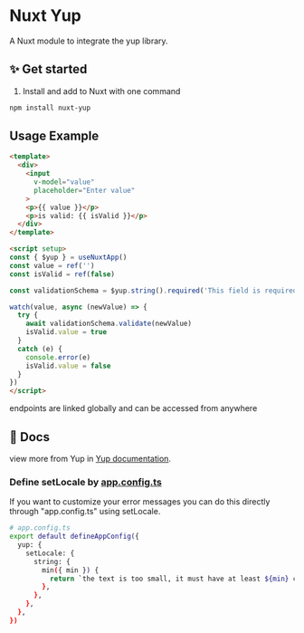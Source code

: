 # Nuxt Yup

A Nuxt module to integrate the yup library.

## ✨ Get started

1. Install and add to Nuxt with one command

```sh
npm install nuxt-yup
```
## Usage Example

```html
<template>
  <div>
    <input
      v-model="value"
      placeholder="Enter value"
    >
    <p>{{ value }}</p>
    <p>is valid: {{ isValid }}</p>
  </div>
</template>

<script setup>
const { $yup } = useNuxtApp()
const value = ref('')
const isValid = ref(false)

const validationSchema = $yup.string().required('This field is required')

watch(value, async (newValue) => {
  try {
    await validationSchema.validate(newValue)
    isValid.value = true
  }
  catch (e) {
    console.error(e)
    isValid.value = false
  }
})
</script>
```
endpoints are linked globally and can be accessed from anywhere

## 📖 Docs

view more from Yup in [Yup documentation](https://www.npmjs.com/package/yup).

### Define setLocale by  [app.config.ts](https://nuxt.com/docs/guide/directory-structure/app-config)
If you want to customize your error messages you can do this directly through "app.config.ts" using setLocale.

```bash
# app.config.ts
export default defineAppConfig({
  yup: {
    setLocale: {
      string: {
        min({ min }) {
          return `the text is too small, it must have at least ${min} characters`
        },
      },
    },
  },
})

```
